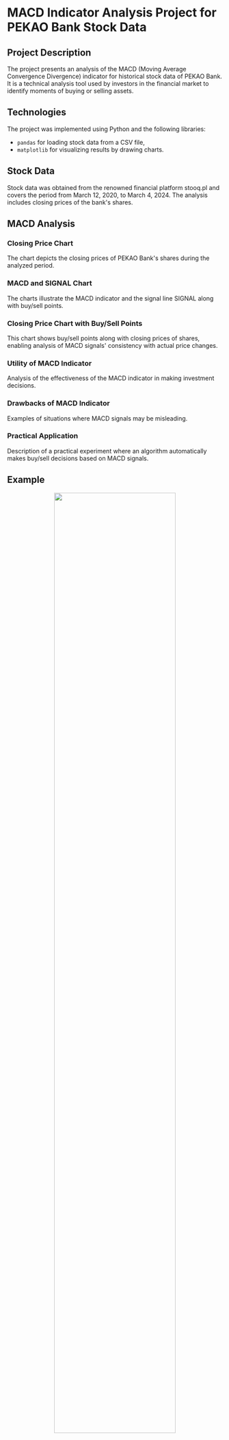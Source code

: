 # MACD Indicator Analysis Project for PEKAO Bank Stock Data

## Project Description
The project presents an analysis of the MACD (Moving Average Convergence Divergence) indicator for historical stock data of PEKAO Bank. It is a technical analysis tool used by investors in the financial market to identify moments of buying or selling assets.

## Technologies
The project was implemented using Python and the following libraries:
- `pandas` for loading stock data from a CSV file,
- `matplotlib` for visualizing results by drawing charts.

## Stock Data
Stock data was obtained from the renowned financial platform stooq.pl and covers the period from March 12, 2020, to March 4, 2024. The analysis includes closing prices of the bank's shares.

## MACD Analysis
### Closing Price Chart
The chart depicts the closing prices of PEKAO Bank's shares during the analyzed period.

### MACD and SIGNAL Chart
The charts illustrate the MACD indicator and the signal line SIGNAL along with buy/sell points.

### Closing Price Chart with Buy/Sell Points
This chart shows buy/sell points along with closing prices of shares, enabling analysis of MACD signals' consistency with actual price changes.

### Utility of MACD Indicator
Analysis of the effectiveness of the MACD indicator in making investment decisions.

### Drawbacks of MACD Indicator
Examples of situations where MACD signals may be misleading.

### Practical Application
Description of a practical experiment where an algorithm automatically makes buy/sell decisions based on MACD signals.
## Example

<div align="center">
  <img src="https://github.com/imwrdo/stock-indicator-MACD/img/Plot_1.png" style="width: 75%;">
  <img src="https://github.com/imwrdo/stock-indicator-MACD/img/Plot_1.png" style="width: 49%;">
</div>

## Contributing

Feel free to contribute to the project by submitting [issues](https://github.com/imwrdo/stock-indicator-MACD/issues) or [pull requests](https://github.com/iwmrdo/stock-indicator-MACD/pulls). Your input is highly appreciated.

## License

This project is licensed under the [MIT License](LICENSE) - see the [LICENSE](LICENSE) file for details.

---